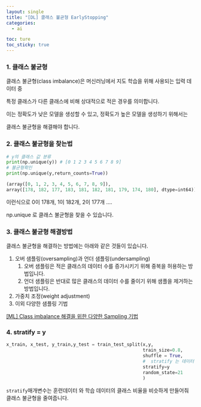 ```yaml
---
layout: single
title: "[DL] 클래스 불균형 EarlyStopping"
categories:
  - ai

toc: ture
toc_sticky: true
---
```


<!-- 위는 머릿말임 아래부터 포스트 본문 -->

### 1. 클래스 불균형

클래스 불균형(class imbalance)은 머신러닝에서 지도 학습을 위해 사용되는 입력 데이터 중 

특정 클래스가 다른 클래스에 비해 상대적으로 적은 경우를 의미합니다. 

이는 정확도가 낮은 모델을 생성할 수 있고, 정확도가 높은 모델을 생성하기 위해서는 

클래스 불균형을 해결해야 합니다.

### 2. 클래스 불균형을 찾는법

```python
# y의 클래스 값 분류
print(np.unique(y)) # [0 1 2 3 4 5 6 7 8 9]
# 불균형확인
print(np.unique(y,return_counts=True))
```

```python
(array([0, 1, 2, 3, 4, 5, 6, 7, 8, 9]), 
array([178, 182, 177, 183, 181, 182, 181, 179, 174, 180], dtype=int64))

```

이런식으로 0이 178개, 1이 182개, 2이 177개 …. 

np.unique 로 클래스 불균형을 찾을 수 있습니다.

### 3. 클래스 불균형 해결방법

클래스 불균형을 해결하는 방법에는 아래와 같은 것들이 있습니다.

1. 오버 샘플링(oversampling)과 언더 샘플링(undersampling)
    1. 오버 샘플링은 적은 클래스의 데이터 수를 증가시키기 위해 중복을 허용하는 방법입니다.
    2. 언더 샘플링은 반대로 많은 클래스의 데이터 수를 줄이기 위해 샘플을 제거하는 방법입니다.
2. 가중치 조정(weight adjustment)
3. 이외 다양한 샘플링 기법

[[ML] Class imbalance 해결을 위한 다양한 Sampling 기법](https://techblog-history-younghunjo1.tistory.com/123)

### 4.  stratify = y

```python
x_train, x_test, y_train,y_test = train_test_split(x,y,
                                                   train_size=0.8,
                                                   shuffle = True,
                                                   #  stratify 는 데이터 불균형을 해결해줌
                                                   stratify=y
                                                   random_state=21
                                                   )
```

`stratify`매개변수는 훈련데이터 와 학습 데이터의 클래스 비율을 비슷하게 만들어줘 클래스 불균형을 줄여줍니다.